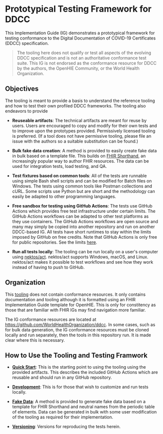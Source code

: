 # Prototypical Testing Framework for DDCC

This Implementation Guide (IG) demonstrates a prototypical framework for testing conformance to the Digital Documentation of COVID-19 Certificates (DDCC) specification. 

> The tooling here does not qualify or test all aspects of the evolving DDCC specification and is not an authoritative conformance test suite. This IG is not endorsed as the conformance resource for DDCC by the authors, the OpenHIE Community, or the World Health Organization. 

## Objectives

The tooling is meant to provide a basis to understand the reference tooling and how to test their own profiled DDCC frameworks. The tooling also endeavors to provide

* **Reuseable artifacts**: The technical artifacts are meant for reuse by users. Users are encouraged to copy and modify for their own tests and to improve upon the prototypes provided. Permissively licensed tooling is preferred. (If a tool does not have permissive tooling, please file an issue with the authors so a suitable substitution can be found.)

* **Bulk fake data creation**: A method is provided to easily create fake data in bulk based on a template file. This builds on [FHIR Shorthand](https://fshschool.org), an increasingly popular way to author FHIR resources. The data can be used for integration tests, load testing, and QA.

* **Test fixtures based on common tools**: All of the tests are runnable using simple Bash shell scripts and can be modified for Batch files on Windows. The tests using common tools like Postman collections and cURL. Some scripts use Python but are short and the methodology can easily be adapted to other programming languages.

* **Free sandbox for testing using GitHub Actions**: The tests use GitHub Actions which provides free test infrastructure under certain limits. The GitHub Actions workflows can be adapted to other test platforms as they use containers. The GitHub Actions workflows are open source and many may simply be copied into another repository and run on another DDCC-based IG. All tests have short runtimes to stay within the limits imposed by GitHub on free credits. Note that GitHub Actions is only free for public repositories. See the limits [here](https://docs.github.com/en/actions/learn-github-actions/usage-limits-billing-and-administration).

* **Run all tests locally**: The tooling can be run locally on a user's computer using [nektos/act](https://github.com/nektos/act). nektos/act supports Windows, macOS, and Linux. nektos/act makes it possible to test workflows and see how they work instead of having to push to GitHub. 

## Organization

This [tooling](https://github.com/openhie/ddcc-tests) does not contain conformance resources. It only contains documentation and tooling although it is formatted using an FHIR Implementation Guide template for OpenHIE. This is only for constitency as those that are familiar with FHIR IGs may find navigation more familiar.

The IG conformance resources are located at https://github.com/WorldHealthOrganization/ddcc. In some cases, such as for bulk data generation, the IG conformance resources must be cloned locally and run separately, then the tools in this repository run. It is made clear where this is necessary.

## How to Use the Tooling and Testing Framwork

* [**Quick Start**](quickstart.html): This is the starting point to using the tooling using the provided artifacts. This describes the included GitHub Actions which are reusable and should run in any GitHub repository.

* [**Development**](development.html): This is for those that wish to customize and run tests locally.

* [**Fake Data**](fakedata.html): A method is provided to generate fake data based on a template for FHIR Shorthand and neutral names from the periodic table of elements. Data can be generated in bulk with some user modification of the tooling as required for their implementation.

* [**Versioning**](versioning.html): Versions for reproducing the tests herein.
